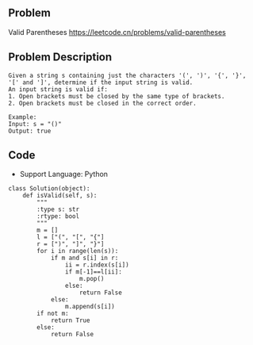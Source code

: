 ## Problem
Valid Parentheses
https://leetcode.cn/problems/valid-parentheses

## Problem Description
```
Given a string s containing just the characters '(', ')', '{', '}', '[' and ']', determine if the input string is valid.
An input string is valid if:
1. Open brackets must be closed by the same type of brackets.
2. Open brackets must be closed in the correct order.

Example:
Input: s = "()"
Output: true
```

## Code

- Support Language: Python

```
class Solution(object):
    def isValid(self, s):
        """
        :type s: str
        :rtype: bool
        """
        m = []
        l = ["(", "[", "{"]
        r = [")", "]", "}"]
        for i in range(len(s)):
            if m and s[i] in r:
                ii = r.index(s[i])
                if m[-1]==l[ii]:
                    m.pop()
                else:
                    return False
            else:
                m.append(s[i])
        if not m:
            return True
        else:
            return False
```
